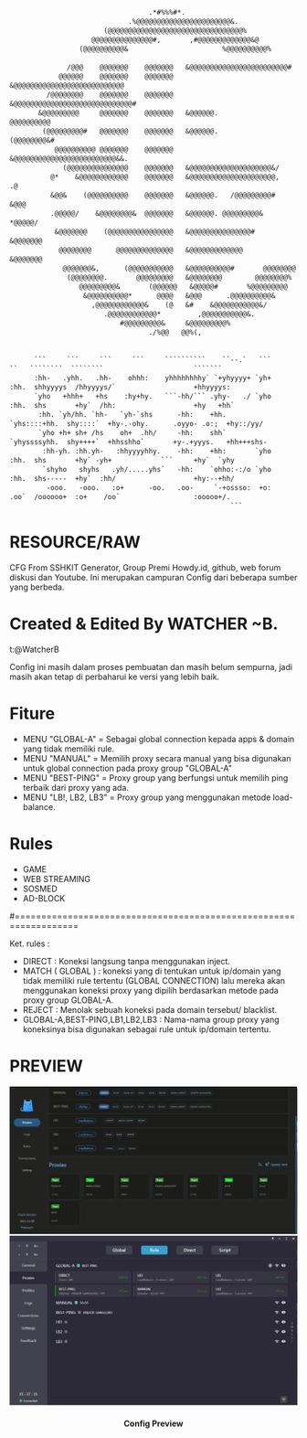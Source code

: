                                                                                                                          
                                      .*#%%%#*.                                                                      
                                 .%@@@@@@@@@@@@@@@@@@@@@@@&.                                                             
                           (@@@@@@@@@@@@@@@@@@@@@@@@@@@@@@@@@%                                                         
                        @@@@@@@@@@@@@@@#,       ,#@@@@@@@@@@@@@&@                                                      
                     (@@@@@@@@@@&                       %@@@@@@@@@@%                                                   
                                                                                                                         
                  /@@@    @@@@@@@    @@@@@@@   &@@@@@@@@@@@@@@@@@@@@@@@@#                                               
                @@@@@@    @@@@@@@    @@@@@@@   &@@@@@@@@@@@@@@@@@@@@@@@@@@@                                             
             /@@@@@@@@    @@@@@@@    @@@@@@@   &@@@@@@@@@@@@@@@@@@@@@@@@@@@@@#                                          
           &@@@@@@@@@     @@@@@@@    @@@@@@@   &@@@@@@.               @@@@@@@@@@                                        
            (@@@@@@@@@#   @@@@@@@    @@@@@@@   &@@@@@@.             (@@@@@@@@&#                                         
               @@@@@@@@@@ @@@@@@@    @@@@@@@   &@@@@@@@@@@@@@@@@@@@@@@@@@&&.                                            
                 (@@@@@@@@@@@@@@@    @@@@@@@   &@@@@@@@@@@@@@@@@@@@@&/                                                  
              @*    &@@@@@@@@@@@@    @@@@@@@   &@@@@@@@@@@@@@@@@@@@@@,     .@                                           
              &@@&    (@@@@@@@@@@    @@@@@@@   &@@@@@@.   /@@@@@@@@@#    &@@@                                           
              .@@@@@/    &@@@@@@@@&  @@@@@@@   &@@@@@@. @@@@@@@@@&    *@@@@@/                                           
               &@@@@@@@    (@@@@@@@@@@@@@@@@   &@@@@@@@@@@@@@@@#    &@@@@@@@                                            
                @@@@@@@@      @@@@@@@@@@@@@@   &@@@@@@@@@@@@@      &@@@@@@@                                             
                 @@@@@@@&,      (@@@@@@@@@@@   &@@@@@@@@@@#       @@@@@@@@                                              
                  (@@@@@@@@.       @@@@@@@@@   &@@@@@@@@        @@@@@@@@%                                               
                     @@@@@@@@@&       (@@@@@@   &@@@@@#       %@@@@@@@@@                                                 
                      &@@@@@@@@@@*      @@@@   &@@@      .@@@@@@@@@@&                                                   
                        ,@@@@@@@@@@@@&    (@   &#    &@@@@@@@@@@@&/                                                     
                           .@@@@@@@@@@@@*         ,@@@@@@@@@@@&.                                                        
                               #@@@@@@@@@&     &@@@@@@@@@%                                                             
                                      ./%@@   @@%(,                                                                    

                                                                                                                                                    
          ```     ```     ```     ```     ``````````    ``--.`   ```     ``   ````````  ````````                      ```````                            
          :hh-   .yhh.   .hh-    ohhh:    yhhhhhhhhy` `+yhyyyy+ `yh+    :hh.  shhyyyys  /hhyyyys/`                   +hhyyyys:                          
          `yho   +hhh+   +hs    :hy+hy.   ```-hh/``` .yhy-   ./ `yho    :hh.  shs       +hy`  /hh:                   +hy   +hh`                         
           :hh. `yh/hh. `hh-   `yh-`shs      -hh:    +hh.       `yhs::::+hh.  shy::::`  +hy-.-ohy.      .oyyo- .o:;  +hy::/yy/                          
           `yho +h+ sh+ /hs    oh+  .hh/     -hh:    shh`       `yhyssssyhh.  shy++++`  +hhsshho`       +y-.+yyys.   +hh+++shs-                         
            :hh-yh. :hh.yh-   :hhyyyyhhy.    -hh:    +hh:       `yho    :hh.  shs       +hy` -yh+            ```     +hy`  `yhy                         
            `shyho   shyhs   .yh/.....yhs`   -hh:    `ohho:-:/o `yho    :hh.  shs-----  +hy`  :hh/                   +hy:--+hh/                         
             -ooo.   -ooo.   :o+      -oo.   .oo-     `-+ossso:  +o:    .oo`  /oooooo+  :o+    /oo`                  :ooooo+/.                          
                                                          ```                                                                                         


# RESOURCE/RAW 

CFG From SSHKIT Generator, Group Premi Howdy.id, github, web forum diskusi dan Youtube. 
Ini merupakan campuran Config dari beberapa sumber yang berbeda.


# Created & Edited By WATCHER ~B.

t:@WatcherB 

Config ini masih dalam proses pembuatan dan masih belum sempurna, jadi masih akan tetap di perbaharui ke versi yang lebih baik.

# Fiture

- MENU "GLOBAL-A" = Sebagai global connection kepada apps & domain yang tidak memiliki rule.
- MENU "MANUAL" = Memilih proxy secara manual yang bisa digunakan untuk global connection pada proxy group "GLOBAL-A"
- MENU "BEST-PING" = Proxy group yang berfungsi untuk memilih ping terbaik dari proxy yang ada.
- MENU "LB!, LB2, LB3" = Proxy group yang menggunakan metode load-balance.

# Rules

- GAME
- WEB STREAMING
- SOSMED
- AD-BLOCK

#==================================================================

 Ket. rules :
- DIRECT :
           Koneksi langsung tanpa menggunakan inject. 
- MATCH ( GLOBAL ) : 
           koneksi yang di tentukan untuk ip/domain yang tidak memiliki rule tertentu (GLOBAL CONNECTION)
           lalu mereka akan menggunakan koneksi proxy yang dipilih berdasarkan metode pada proxy group GLOBAL-A.
- REJECT : 
           Menolak sebuah koneksi pada domain tersebut/ blacklist.
- GLOBAL-A,BEST-PING,LB1,LB2,LB3 : 
           Nama-nama group proxy yang koneksinya bisa digunakan sebagai rule untuk ip/domain tertentu.
# PREVIEW

<p align="center">
  <img src="https://github.com/00grezt/CLASH-CF_v7-FIX3/blob/main/PREVIEW.png" width="auto" title="CFG PREVIEW IMG 1">
  <img src="https://github.com/00grezt/CLASH-CF_v7-FIX3/blob/main/PREVIEW2.png" width="auto" title="CFG PREVIEW IMG 2">
  <h4 align="center"> Config Preview </h4>
</p>
